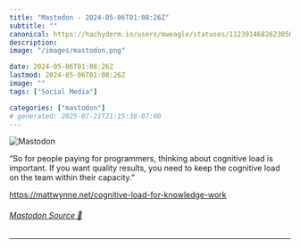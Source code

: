 ```yaml
---
title: "Mastodon - 2024-05-06T01:08:26Z"
subtitle: ""
canonical: https://hachyderm.io/users/mweagle/statuses/112391468262305085
description:
image: "/images/mastodon.png"

date: 2024-05-06T01:08:26Z
lastmod: 2024-05-06T01:08:26Z
image: ""
tags: ["Social Media"]

categories: ["mastodon"]
# generated: 2025-07-21T21:15:38-07:00
---
```

![Mastodon](/images/mastodon.png)

<p>“So for people paying for programmers, thinking about cognitive load is important. If you want quality results, you need to keep the cognitive load on the team within their capacity.”</p><p><a href="https://mattwynne.net/cognitive-load-for-knowledge-work" target="_blank" rel="nofollow noopener noreferrer" translate="no"><span class="invisible">https://</span><span class="ellipsis">mattwynne.net/cognitive-load-f</span><span class="invisible">or-knowledge-work</span></a></p>


###### [Mastodon Source 🐘](https://hachyderm.io/@mweagle/112391468262305085)

___
